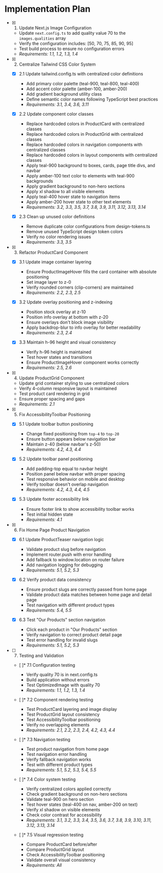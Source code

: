# Implementation Plan

- [x] 1. Update Next.js Image Configuration

  - Update `next.config.ts` to add quality value 70 to the `images.qualities` array
  - Verify the configuration includes: [50, 70, 75, 85, 90, 95]
  - Test build process to ensure no configuration errors
  - _Requirements: 1.1, 1.2, 1.3, 1.4_

- [x] 2. Centralize Tailwind CSS Color System

  - [x] 2.1 Update tailwind.config.ts with centralized color definitions

    - Add primary color palette (teal-900, teal-800, teal-400)
    - Add accent color palette (amber-100, amber-200)
    - Add gradient background utility class
    - Define semantic color names following TypeScript best practices
    - _Requirements: 3.1, 3.4, 3.6, 3.11_

  - [x] 2.2 Update component color classes

    - Replace hardcoded colors in ProductCard with centralized classes
    - Replace hardcoded colors in ProductGrid with centralized classes
    - Replace hardcoded colors in navigation components with centralized classes
    - Replace hardcoded colors in layout components with centralized classes
    - Apply teal-900 background to boxes, cards, page title divs, and navbar
    - Apply amber-100 text color to elements with teal-900 backgrounds
    - Apply gradient background to non-hero sections
    - Apply xl shadow to all visible elements
    - Apply teal-400 hover state to navigation items
    - Apply amber-200 hover state to other text elements
    - _Requirements: 3.2, 3.3, 3.5, 3.7, 3.8, 3.9, 3.11, 3.12, 3.13, 3.14_

  - [x] 2.3 Clean up unused color definitions
    - Remove duplicate color configurations from design-tokens.ts
    - Remove unused TypeScript design token colors
    - Verify no color rendering issues
    - _Requirements: 3.3, 3.5_

- [x] 3. Refactor ProductCard Component

  - [x] 3.1 Update image container layering

    - Ensure ProductImageHover fills the card container with absolute positioning
    - Set image layer to z-0
    - Verify rounded corners (clip-corners) are maintained
    - _Requirements: 2.2, 2.3, 2.5_

  - [x] 3.2 Update overlay positioning and z-indexing

    - Position stock overlay at z-10
    - Position info overlay at bottom with z-20
    - Ensure overlays don't block image visibility
    - Apply backdrop-blur to info overlay for better readability
    - _Requirements: 2.3, 2.4_

  - [x] 3.3 Maintain h-96 height and visual consistency
    - Verify h-96 height is maintained
    - Test hover states and transitions
    - Ensure ProductImageHover component works correctly
    - _Requirements: 2.5, 2.6_

- [x] 4. Update ProductGrid Component

  - Update grid container styling to use centralized colors
  - Verify 4-column responsive layout is maintained
  - Test product card rendering in grid
  - Ensure proper spacing and gaps
  - _Requirements: 2.1_

- [x] 5. Fix AccessibilityToolbar Positioning

  - [x] 5.1 Update toolbar button positioning

    - Change fixed positioning from `top-4` to `top-20`
    - Ensure button appears below navigation bar
    - Maintain z-40 (below navbar's z-50)
    - _Requirements: 4.2, 4.3, 4.4_

  - [x] 5.2 Update toolbar panel positioning

    - Add padding-top equal to navbar height
    - Position panel below navbar with proper spacing
    - Test responsive behavior on mobile and desktop
    - Verify toolbar doesn't overlap navigation
    - _Requirements: 4.2, 4.3, 4.4, 4.5_

  - [x] 5.3 Update footer accessibility link
    - Ensure footer link to show accessibility toolbar works
    - Test initial hidden state
    - _Requirements: 4.1_

- [x] 6. Fix Home Page Product Navigation

  - [x] 6.1 Update ProductTeaser navigation logic

    - Validate product slug before navigation
    - Implement router.push with error handling
    - Add fallback to window.location on router failure
    - Add navigation logging for debugging
    - _Requirements: 5.1, 5.2, 5.3_

  - [x] 6.2 Verify product data consistency

    - Ensure product slugs are correctly passed from home page
    - Validate product data matches between home page and detail page
    - Test navigation with different product types
    - _Requirements: 5.4, 5.5_

  - [x] 6.3 Test "Our Products" section navigation
    - Click each product in "Our Products" section
    - Verify navigation to correct product detail page
    - Test error handling for invalid slugs
    - _Requirements: 5.1, 5.2, 5.3_

- [ ] 7. Testing and Validation

  - [ ]\* 7.1 Configuration testing

    - Verify quality 70 is in next.config.ts
    - Build application without errors
    - Test OptimizedImage with quality 70
    - _Requirements: 1.1, 1.2, 1.3, 1.4_

  - [ ]\* 7.2 Component rendering testing

    - Test ProductCard layering and image display
    - Test ProductGrid layout consistency
    - Test AccessibilityToolbar positioning
    - Verify no overlapping elements
    - _Requirements: 2.1, 2.2, 2.3, 2.4, 4.2, 4.3, 4.4_

  - [ ]\* 7.3 Navigation testing

    - Test product navigation from home page
    - Test navigation error handling
    - Verify fallback navigation works
    - Test with different product types
    - _Requirements: 5.1, 5.2, 5.3, 5.4, 5.5_

  - [ ]\* 7.4 Color system testing

    - Verify centralized colors applied correctly
    - Check gradient background on non-hero sections
    - Validate teal-900 on hero section
    - Test hover states (teal-400 on nav, amber-200 on text)
    - Verify xl shadow on visible elements
    - Check color contrast for accessibility
    - _Requirements: 3.1, 3.2, 3.3, 3.4, 3.5, 3.6, 3.7, 3.8, 3.9, 3.10, 3.11, 3.12, 3.13, 3.14_

  - [ ]\* 7.5 Visual regression testing
    - Compare ProductCard before/after
    - Compare ProductGrid layout
    - Check AccessibilityToolbar positioning
    - Validate overall visual consistency
    - _Requirements: All_
